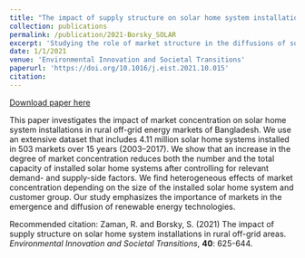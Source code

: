 ```yaml
---
title: "The impact of supply structure on solar home system installations in rural off-grid areas"
collection: publications
permalink: /publication/2021-Borsky_SOLAR
excerpt: 'Studying the role of market structure in the diffusions of solar homes systems in rural off-grid energy markets of Bangladesh.'
date: 1/1/2021
venue: 'Environmental Innovation and Societal Transitions'
paperurl: 'https://doi.org/10.1016/j.eist.2021.10.015'
citation: 
---
```


<a href='https://doi.org/10.1016/j.eist.2021.10.015'>Download paper here</a>

This paper investigates the impact of market concentration on solar home system installations in rural off-grid energy markets of Bangladesh. We use an extensive dataset that includes 4.11 million solar home systems installed in 503 markets over  15 years (2003–2017). We show that an increase in the degree of market concentration reduces both the number and the total capacity of  installed solar home systems after controlling for relevant demand- and supply-side factors. We find heterogeneous effects of market concentration depending on the size of the installed solar home system and customer  group. Our study emphasizes the importance of markets in the emergence and diffusion of renewable energy technologies. 

Recommended citation: Zaman, R. and Borsky, S. (2021) The impact of supply structure on solar home system installations in rural off-grid areas. *Environmental Innovation and Societal Transitions*, **40**: 625-644.

